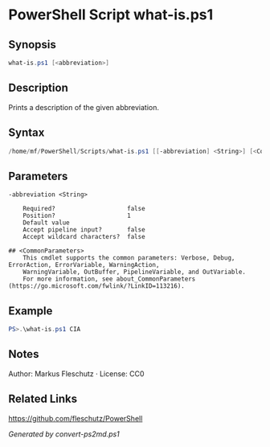 # PowerShell Script what-is.ps1

## Synopsis
```powershell
what-is.ps1 [<abbreviation>]
```

## Description
Prints a description of the given abbreviation.

## Syntax
```powershell
/home/mf/PowerShell/Scripts/what-is.ps1 [[-abbreviation] <String>] [<CommonParameters>]
```

## Parameters

```
-abbreviation <String>
    
    Required?                    false
    Position?                    1
    Default value                
    Accept pipeline input?       false
    Accept wildcard characters?  false
```

```
## <CommonParameters>
    This cmdlet supports the common parameters: Verbose, Debug, ErrorAction, ErrorVariable, WarningAction, 
    WarningVariable, OutBuffer, PipelineVariable, and OutVariable.
    For more information, see about_CommonParameters (https://go.microsoft.com/fwlink/?LinkID=113216).
```

## Example
```powershell
PS>.\what-is.ps1 CIA
```


## Notes
Author: Markus Fleschutz · License: CC0

## Related Links
https://github.com/fleschutz/PowerShell

*Generated by convert-ps2md.ps1*
